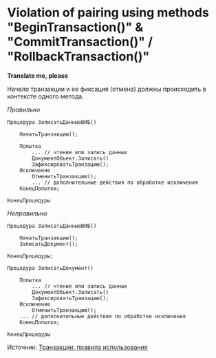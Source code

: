 # Violation of pairing using methods "BeginTransaction()" & "CommitTransaction()" / "RollbackTransaction()"

**Translate me, please**

Начало транзакции и ее фиксация (отмена) должны происходить в контексте одного метода.

*Правильно*

```
Процедура ЗаписатьДанныеВИБ()

    НачатьТранзакцию();

    Попытка
        ... // чтение или запись данных
        ДокументОбъект.Записать()
        ЗафиксироватьТранзацию();
    Исключение
        ОтменитьТранзакцию();
        ... // дополнительные действия по обработке исключения
    КонецПопытки;

КонецПроцедуры
```

*Неправильно*

```bsl
Процедура ЗаписатьДанныеВИБ()
 
    НачатьТранзакцию();
    ЗаписатьДокумент();

КонецПроцедуры;

Процедура ЗаписатьДокумент()

    Попытка
        ... // чтение или запись данных
        ДокументОбъект.Записать()
        ЗафиксироватьТранзацию();
    Исключение
        ОтменитьТранзакцию();
    ... // дополнительные действия по обработке исключения
    КонецПопытки;

КонецПроцедуры

```

Источник: [Транзакции: правила использования](https://its.1c.ru/db/v8std#content:783:hdoc)
